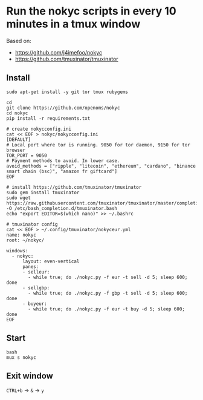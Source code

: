 # Run the nokyc scripts in every 10 minutes in a tmux window

Based on:
* https://github.com/j4imefoo/nokyc
* https://github.com/tmuxinator/tmuxinator

## Install
```
sudo apt-get install -y git tor tmux rubygems

cd
git clone https://github.com/openoms/nokyc
cd nokyc
pip install -r requirements.txt

# create nokycconfig.ini
cat << EOF > nokyc/nokycconfig.ini
[DEFAULT]
# Local port where tor is running. 9050 for tor daemon, 9150 for tor browser
TOR_PORT = 9050
# Payment methods to avoid. In lower case.
avoid_methods = ["ripple", "litecoin", "ethereum", "cardano", "binance smart chain (bsc)", "amazon fr giftcard"]
EOF

# install https://github.com/tmuxinator/tmuxinator
sudo gem install tmuxinator
sudo wget https://raw.githubusercontent.com/tmuxinator/tmuxinator/master/completion/tmuxinator.bash -O /etc/bash_completion.d/tmuxinator.bash
echo "export EDITOR=$(which nano)" >> ~/.bashrc

# tmuxinator config
cat << EOF > ~/.config/tmuxinator/nokyceur.yml
name: nokyc
root: ~/nokyc/

windows:
  - nokyc:
      layout: even-vertical
      panes:
      - selleur:
        - while true; do ./nokyc.py -f eur -t sell -d 5; sleep 600; done
      - sellgbp:
        - while true; do ./nokyc.py -f gbp -t sell -d 5; sleep 600; done
      - buyeur:
        - while true; do ./nokyc.py -f eur -t buy -d 5; sleep 600; done
EOF
```

## Start
```
bash
mux s nokyc
```
## Exit window
`CTRL+b` -> `&` -> `y`
